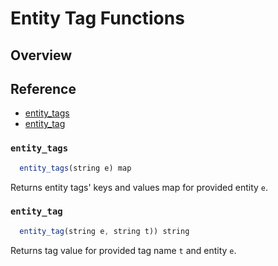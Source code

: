 # Entity Tag Functions

## Overview


## Reference

* [entity_tags](#entity_tags)
* [entity_tag](#entity_tag)

### `entity_tags`

```javascript
  entity_tags(string e) map
```
Returns entity tags' keys and values map for provided entity `e`.

### `entity_tag`

```javascript
  entity_tag(string e, string t)) string
```

Returns tag value for provided tag name `t` and entity `e`.